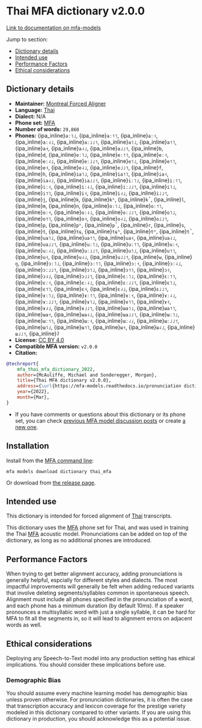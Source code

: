 
# Thai MFA dictionary v2.0.0

[Link to documentation on mfa-models](https://mfa-models.readthedocs.io/en/main/dictionary/thai_mfa.html)

Jump to section:

- [Dictionary details](#dictionary-details)
- [Intended use](#intended-use)
- [Performance Factors](#performance-factors)
- [Ethical considerations](#ethical-considerations)

## Dictionary details

- **Maintainer:** [Montreal Forced Aligner](https://montreal-forced-aligner.readthedocs.io/)
- **Language:** [Thai](https://en.wikipedia.org/wiki/Thai_language)
- **Dialect:** N/A
- **Phone set:** [MFA](https://mfa-models.readthedocs.io/en/refactor/mfa_phone_set.html#thai)
- **Number of words:** `29,860`
- **Phones:** {ipa_inline}`aː˥˩`, {ipa_inline}`aː˦˥`, {ipa_inline}`aː˧`, {ipa_inline}`aː˨˩`, {ipa_inline}`aː˩˩˦`, {ipa_inline}`a˥˩`, {ipa_inline}`a˦˥`, {ipa_inline}`a˧`, {ipa_inline}`a˨˩`, {ipa_inline}`a˩˩˦`, {ipa_inline}`b`, {ipa_inline}`d`, {ipa_inline}`eː˥˩`, {ipa_inline}`eː˦˥`, {ipa_inline}`eː˧`, {ipa_inline}`eː˨˩`, {ipa_inline}`eː˩˩˦`, {ipa_inline}`e˥˩`, {ipa_inline}`e˦˥`, {ipa_inline}`e˧`, {ipa_inline}`e˨˩`, {ipa_inline}`e˩˩˦`, {ipa_inline}`f`, {ipa_inline}`h`, {ipa_inline}`ia˥˩`, {ipa_inline}`ia˦˥`, {ipa_inline}`ia˧`, {ipa_inline}`ia˨˩`, {ipa_inline}`ia˩˩˦`, {ipa_inline}`iː˥˩`, {ipa_inline}`iː˦˥`, {ipa_inline}`iː˧`, {ipa_inline}`iː˨˩`, {ipa_inline}`iː˩˩˦`, {ipa_inline}`i˥˩`, {ipa_inline}`i˦˥`, {ipa_inline}`i˧`, {ipa_inline}`i˨˩`, {ipa_inline}`i˩˩˦`, {ipa_inline}`j`, {ipa_inline}`k`, {ipa_inline}`kʰ`, {ipa_inline}`k̚`, {ipa_inline}`l`, {ipa_inline}`m`, {ipa_inline}`n`, {ipa_inline}`oː˥˩`, {ipa_inline}`oː˦˥`, {ipa_inline}`oː˧`, {ipa_inline}`oː˨˩`, {ipa_inline}`oː˩˩˦`, {ipa_inline}`o˥˩`, {ipa_inline}`o˦˥`, {ipa_inline}`o˧`, {ipa_inline}`o˨˩`, {ipa_inline}`o˩˩˦`, {ipa_inline}`p`, {ipa_inline}`pʰ`, {ipa_inline}`p̚`, {ipa_inline}`r`, {ipa_inline}`s`, {ipa_inline}`t`, {ipa_inline}`tɕ`, {ipa_inline}`tɕʰ`, {ipa_inline}`tʰ`, {ipa_inline}`t̚`, {ipa_inline}`ua˥˩`, {ipa_inline}`ua˦˥`, {ipa_inline}`ua˧`, {ipa_inline}`ua˨˩`, {ipa_inline}`ua˩˩˦`, {ipa_inline}`uː˥˩`, {ipa_inline}`uː˦˥`, {ipa_inline}`uː˧`, {ipa_inline}`uː˨˩`, {ipa_inline}`uː˩˩˦`, {ipa_inline}`u˥˩`, {ipa_inline}`u˦˥`, {ipa_inline}`u˧`, {ipa_inline}`u˨˩`, {ipa_inline}`u˩˩˦`, {ipa_inline}`w`, {ipa_inline}`ŋ`, {ipa_inline}`ɔː˥˩`, {ipa_inline}`ɔː˦˥`, {ipa_inline}`ɔː˧`, {ipa_inline}`ɔː˨˩`, {ipa_inline}`ɔː˩˩˦`, {ipa_inline}`ɔ˥˩`, {ipa_inline}`ɔ˦˥`, {ipa_inline}`ɔ˧`, {ipa_inline}`ɔ˨˩`, {ipa_inline}`ɔ˩˩˦`, {ipa_inline}`ɛː˥˩`, {ipa_inline}`ɛː˦˥`, {ipa_inline}`ɛː˧`, {ipa_inline}`ɛː˨˩`, {ipa_inline}`ɛː˩˩˦`, {ipa_inline}`ɛ˥˩`, {ipa_inline}`ɛ˦˥`, {ipa_inline}`ɛ˧`, {ipa_inline}`ɛ˨˩`, {ipa_inline}`ɛ˩˩˦`, {ipa_inline}`ɤː˥˩`, {ipa_inline}`ɤː˦˥`, {ipa_inline}`ɤː˧`, {ipa_inline}`ɤː˨˩`, {ipa_inline}`ɤː˩˩˦`, {ipa_inline}`ɤ˥˩`, {ipa_inline}`ɤ˦˥`, {ipa_inline}`ɤ˧`, {ipa_inline}`ɤ˨˩`, {ipa_inline}`ɤ˩˩˦`, {ipa_inline}`ɯa˥˩`, {ipa_inline}`ɯa˦˥`, {ipa_inline}`ɯa˧`, {ipa_inline}`ɯa˨˩`, {ipa_inline}`ɯa˩˩˦`, {ipa_inline}`ɯː˥˩`, {ipa_inline}`ɯː˦˥`, {ipa_inline}`ɯː˧`, {ipa_inline}`ɯː˨˩`, {ipa_inline}`ɯː˩˩˦`, {ipa_inline}`ɯ˥˩`, {ipa_inline}`ɯ˦˥`, {ipa_inline}`ɯ˧`, {ipa_inline}`ɯ˨˩`, {ipa_inline}`ɯ˩˩˦`, {ipa_inline}`ʔ`
- **License:** [CC BY 4.0](https://github.com/MontrealCorpusTools/mfa-models/tree/main/dictionary/thai/MFA/v2.0.0/LICENSE)
- **Compatible MFA version:** `v2.0.0`
- **Citation:**

```bibtex
@techreport{
	mfa_thai_mfa_dictionary_2022,
	author={McAuliffe, Michael and Sonderegger, Morgan},
	title={Thai MFA dictionary v2.0.0},
	address={\url{https://mfa-models.readthedocs.io/pronunciation dictionary/Thai/Thai MFA dictionary v2_0_0.html}},
	year={2022},
	month={Mar},
}
```

- If you have comments or questions about this dictionary or its phone set, you can check [previous MFA model discussion posts](https://github.com/MontrealCorpusTools/mfa-models/discussions?discussions_q=Thai+MFA+dictionary+v2.0.0) or create [a new one](https://github.com/MontrealCorpusTools/mfa-models/discussions/new).

## Installation

Install from the [MFA command line](https://montreal-forced-aligner.readthedocs.io/en/latest/user_guide/models/index.html):

```
mfa models download dictionary thai_mfa
```

Or download from [the release page](https://github.com/MontrealCorpusTools/mfa-models/releases/tag/dictionary-thai_mfa-v2.0.0).

## Intended use

This dictionary is intended for forced alignment of [Thai](https://en.wikipedia.org/wiki/Thai_language) transcripts.

This dictionary uses the [MFA](https://mfa-models.readthedocs.io/en/refactor/mfa_phone_set.html#thai) phone set for Thai, and was used in training the Thai [MFA](https://mfa-models.readthedocs.io/en/refactor/mfa_phone_set.html#thai) acoustic model.
Pronunciations can be added on top of the dictionary, as long as no additional phones are introduced.

## Performance Factors

When trying to get better alignment accuracy, adding pronunciations is generally helpful, espcially for different styles and dialects.
The most impactful improvements will generally be felt when adding reduced variants that
involve deleting segments/syllables common in spontaneous speech.  Alignment must include all phones specified in the pronunciation of a word, and each phone has
a minimum duration (by default 10ms). If a speaker pronounces a multisyllabic word with just a single syllable, it can be hard for MFA to fit all the segments in,
so it will lead to alignment errors on adjacent words as well.

## Ethical considerations

Deploying any Speech-to-Text model into any production setting has ethical implications. You should consider these implications before use.

### Demographic Bias

You should assume every machine learning model has demographic bias unless proven otherwise.
For pronunciation dictionaries, it is often the case that transcription accuracy and lexicon coverage for the prestige variety modeled in this dictionary compared to other variants.
If you are using this dictionary in production, you should acknowledge this as a potential issue.
